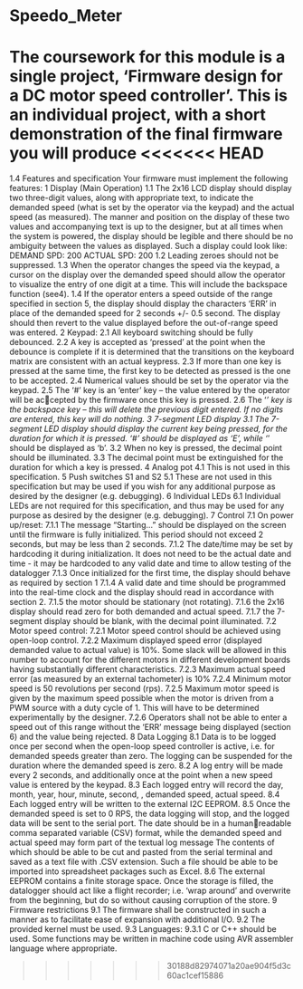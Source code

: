 # Speedo_Meter
The coursework for this module is a single project, ‘Firmware design for a DC motor speed  controller’. This is an individual project, with a short demonstration of the final firmware you  will produce
<<<<<<< HEAD
=======


1.4 Features and specification
Your firmware must implement the following features:
1 Display (Main Operation)
1.1 The 2x16 LCD display should display two three-digit values, along with 
appropriate text, to indicate the demanded speed (what is set by the operator 
via the keypad) and the actual speed (as measured). The manner and position 
on the display of these two values and accompanying text is up to the 
designer, but at all times when the system is powered, the display should be 
legible and there should be no ambiguity between the values as displayed. 
Such a display could look like:
DEMAND SPD: 200
ACTUAL SPD: 200
1.2 Leading zeroes should not be suppressed.
1.3 When the operator changes the speed via the keypad, a cursor on the 
display over the demanded speed should allow the operator to visualize the 
entry of one digit at a time. This will include the backspace function (see4).
1.4 If the operator enters a speed outside of the range specified in section 5, the 
display should display the characters ‘ERR’ in place of the demanded speed 
for 2 seconds +/- 0.5 second. The display should then revert to the value 
displayed before the out-of-range speed was entered.
2 Keypad:
2.1 All keyboard switching should be fully debounced.
2.2 A key is accepted as ‘pressed’ at the point when the debounce is complete if 
it is determined that the transitions on the keyboard matrix are consistent 
with an actual keypress.
2.3 If more than one key is pressed at the same time, the first key to be detected 
as pressed is the one to be accepted.
2.4 Numerical values should be set by the operator via the keypad.
2.5 The ‘#’ key is an ‘enter’ key – the value entered by the operator will be accepted by the firmware once this key is pressed.
2.6 The ‘*’ key is the backspace key – this will delete the previous digit entered. If 
no digits are entered, this key will do nothing.
3 7-segment LED display
3.1 The 7-segment LED display should display the current key being pressed, for 
the duration for which it is pressed. ‘#’ should be displayed as ‘E’, while ‘*’ 
should be displayed as ‘b’.
3.2 When no key is pressed, the decimal point should be illuminated.
3.3 The decimal point must be extinguished for the duration for which a key is 
pressed.
4 Analog pot
4.1 This is not used in this specification.
5 Push switches S1 and S2
5.1 These are not used in this specification but may be used if you wish for any 
additional purpose as desired by the designer (e.g. debugging).
6 Individual LEDs
6.1 Individual LEDs are not required for this specification, and thus may be used 
for any purpose as desired by the designer (e.g. debugging).
7 Control
7.1 On power up/reset:
7.1.1 The message “Starting…” should be displayed on the screen until the 
firmware is fully initialized. This period should not exceed 2 seconds, 
but may be less than 2 seconds.
7.1.2 The date/time may be set by hardcoding it during initialization. It does 
not need to be the actual date and time - it may be hardcoded to any 
valid date and time to allow testing of the datalogger
7.1.3 Once initialized for the first time, the display should behave as 
required by section 1
7.1.4 A valid date and time should be programmed into the real-time clock 
and the display should read in accordance with section 2.
7.1.5 the motor should be stationary (not rotating).
7.1.6 the 2x16 display should read zero for both demanded and actual 
speed.
7.1.7 the 7-segment display should be blank, with the decimal point 
illuminated.
7.2 Motor speed control:
7.2.1 Motor speed control should be achieved using open-loop control.
7.2.2 Maximum displayed speed error (displayed demanded value to actual 
value) is 10%. Some slack will be allowed in this number to account 
for the different motors in different development boards having 
substantially different characteristics.
7.2.3 Maximum actual speed error (as measured by an external 
tachometer) is 10%
7.2.4 Minimum motor speed is 50 revolutions per second (rps).
7.2.5 Maximum motor speed is given by the maximum speed possible when 
the motor is driven from a PWM source with a duty cycle of 1. This will 
have to be determined experimentally by the designer.
7.2.6 Operators shall not be able to enter a speed out of this range without 
the ‘ERR’ message being displayed (section 6) and the value being 
rejected.
8 Data Logging
8.1 Data is to be logged once per second when the open-loop speed controller is 
active, i.e. for demanded speeds greater than zero. The logging can be 
suspended for the duration where the demanded speed is zero.
8.2 A log entry will be made every 2 seconds, and additionally once at the point 
when a new speed value is entered by the keypad.
8.3 Each logged entry will record the day, month, year, hour, minute, second, , 
demanded speed, actual speed.
8.4 Each logged entry will be written to the external I2C EEPROM.
8.5 Once the demanded speed is set to 0 RPS, the data logging will stop, and 
the logged data will be sent to the serial port. The date should be in a humanreadable comma separated variable (CSV) format, while the demanded 
speed and actual speed may form part of the textual log message The 
contents of which should be able to be cut and pasted from the serial 
terminal and saved as a text file with .CSV extension. Such a file should be 
able to be imported into spreadsheet packages such as Excel.
8.6 The external EEPROM contains a finite storage space. Once the storage is 
filled, the datalogger should act like a flight recorder; i.e. ‘wrap around’ and 
overwrite from the beginning, but do so without causing corruption of the 
store.
9 Firmware restrictions
9.1 The firmware shall be constructed in such a manner as to facilitate ease of 
expansion with additional I/O.
9.2 The provided kernel must be used.
9.3 Languages:
9.3.1 C or C++ should be used. Some functions may be written in machine 
code using AVR assembler language where appropriate.
>>>>>>> 30188d82974071a20ae904f5d3c60ac1cef15886
